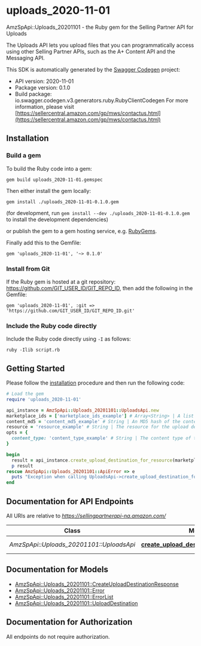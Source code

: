 # uploads_2020-11-01

AmzSpApi::Uploads_20201101 - the Ruby gem for the Selling Partner API for Uploads

The Uploads API lets you upload files that you can programmatically access using other Selling Partner APIs, such as the A+ Content API and the Messaging API.

This SDK is automatically generated by the [Swagger Codegen](https://github.com/swagger-api/swagger-codegen) project:

- API version: 2020-11-01
- Package version: 0.1.0
- Build package: io.swagger.codegen.v3.generators.ruby.RubyClientCodegen
For more information, please visit [https://sellercentral.amazon.com/gp/mws/contactus.html](https://sellercentral.amazon.com/gp/mws/contactus.html)

## Installation

### Build a gem

To build the Ruby code into a gem:

```shell
gem build uploads_2020-11-01.gemspec
```

Then either install the gem locally:

```shell
gem install ./uploads_2020-11-01-0.1.0.gem
```
(for development, run `gem install --dev ./uploads_2020-11-01-0.1.0.gem` to install the development dependencies)

or publish the gem to a gem hosting service, e.g. [RubyGems](https://rubygems.org/).

Finally add this to the Gemfile:

    gem 'uploads_2020-11-01', '~> 0.1.0'

### Install from Git

If the Ruby gem is hosted at a git repository: https://github.com/GIT_USER_ID/GIT_REPO_ID, then add the following in the Gemfile:

    gem 'uploads_2020-11-01', :git => 'https://github.com/GIT_USER_ID/GIT_REPO_ID.git'

### Include the Ruby code directly

Include the Ruby code directly using `-I` as follows:

```shell
ruby -Ilib script.rb
```

## Getting Started

Please follow the [installation](#installation) procedure and then run the following code:
```ruby
# Load the gem
require 'uploads_2020-11-01'

api_instance = AmzSpApi::Uploads_20201101::UploadsApi.new
marketplace_ids = ['marketplace_ids_example'] # Array<String> | A list of marketplace identifiers. This specifies the marketplaces where the upload will be available. Only one marketplace can be specified.
content_md5 = 'content_md5_example' # String | An MD5 hash of the content to be submitted to the upload destination. This value is used to determine if the data has been corrupted or tampered with during transit.
resource = 'resource_example' # String | The resource for the upload destination that you are creating. For example, if you are creating an upload destination for the createLegalDisclosure operation of the Messaging API, the `{resource}` would be `/messaging/v1/orders/{amazonOrderId}/messages/legalDisclosure`, and the entire path would be `/uploads/2020-11-01/uploadDestinations/messaging/v1/orders/{amazonOrderId}/messages/legalDisclosure`. If you are creating an upload destination for an Aplus content document, the `{resource}` would be `aplus/2020-11-01/contentDocuments` and the path would be `/uploads/v1/uploadDestinations/aplus/2020-11-01/contentDocuments`.
opts = { 
  content_type: 'content_type_example' # String | The content type of the file to be uploaded.
}

begin
  result = api_instance.create_upload_destination_for_resource(marketplace_ids, content_md5, resource, opts)
  p result
rescue AmzSpApi::Uploads_20201101::ApiError => e
  puts "Exception when calling UploadsApi->create_upload_destination_for_resource: #{e}"
end
```

## Documentation for API Endpoints

All URIs are relative to *https://sellingpartnerapi-na.amazon.com/*

Class | Method | HTTP request | Description
------------ | ------------- | ------------- | -------------
*AmzSpApi::Uploads_20201101::UploadsApi* | [**create_upload_destination_for_resource**](docs/UploadsApi.md#create_upload_destination_for_resource) | **POST** /uploads/2020-11-01/uploadDestinations/{resource} | 

## Documentation for Models

 - [AmzSpApi::Uploads_20201101::CreateUploadDestinationResponse](docs/CreateUploadDestinationResponse.md)
 - [AmzSpApi::Uploads_20201101::Error](docs/Error.md)
 - [AmzSpApi::Uploads_20201101::ErrorList](docs/ErrorList.md)
 - [AmzSpApi::Uploads_20201101::UploadDestination](docs/UploadDestination.md)

## Documentation for Authorization

 All endpoints do not require authorization.

